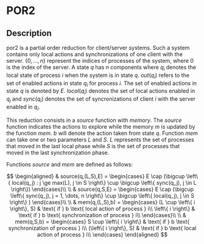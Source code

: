 # POR2

## Description 
por2 is  a partial order reduction for client/server systems. Such a system contains only local actions and synchronizations of one client with the server. $\left\{ 0, ..., n \right\}$ represent the indices of processes of the system, 
where $0$ is the index of the server. A state $q$ has $n$ components where $q_i$ denotes the local 
state of process $i$ when the system is in state $q$. 
$out(q_i)$ refers to the set of enabled actions in state 
$q_i$ for process $i$. The set of enabled actions in state $q$ is denoted by $E$. $local(q_i)$ denotes the set of local actions 
enabled in $q_j$ and $sync(q_i)$ denotes the set of syncronizations of client $i$ with the server enabled in $q_i$.

This reduction consists in a *source* function with *memory*. 
The *source* function indicates the actions to explore while 
the memory $m$ is updated by the function *mem*. $b$ 
will denote the action taken from state $q$. Function *mem* can take one or two parameters $L$ and $S$. $L$ represents the set of 
processes that moved in the last local phase while $S$ is the set of processes that moved in the last synchronization phase. 

Functions *source* and *mem* are defined as follows:

$$
\begin{aligned}
& source(q,(L,S),E) = 
    \begin{cases}
         E \cap (\bigcup \left\{ local(q_j) : j \ge max(L), j \in S \right\} \cup \bigcup \left\{ sync(q_j), j \in L \right\})     
    \end{cases}\\
\\
& source(q,S,E) = 
    \begin{cases}
         E \cap (\bigcup \left\{ sync(q_j), j = 1, \dots, n \right\} \cup \bigcup \left\{ local(q_j), j \in S \right\} ) 
    \end{cases}\\
\\
& mem(q,(L,S),b) =
    \begin{cases}
        (L \cup \left\{ i \right\}, S) & \text{ if } b \text{ local action of process } i\\
        \left\{ i \right\} & \text{ if } b \text{ synchronization of process } i\\
    \end{cases}\\
\\
& mem(q,S,b) =
    \begin{cases}
        S \cup \left\{ i \right\} & \text{ if } b \text{ synchronization of process } i\\
        (\left\{ i \right\}, S) & \text{ if } b \text{ local action of process } i\\
    \end{cases}
\end{aligned}
$$